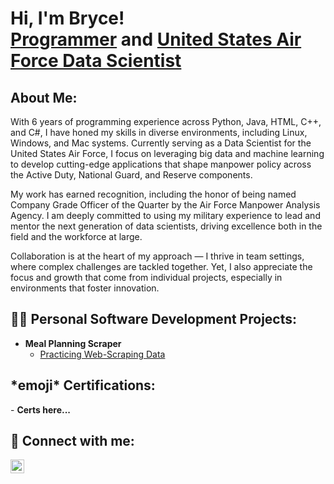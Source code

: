 <h1>Hi, I'm Bryce! <br/><a href="https://github.com/bryce-graffin">Programmer</a> and <a href="https://www.linkedin.com/in/bryce-graffin/">United States Air Force Data Scientist</a></h1>

<h2>About Me:</h2>
  With 6 years of programming experience across Python, Java, HTML, C++, and C#, I have honed my skills in diverse environments, including Linux, Windows, and Mac systems. Currently serving as a Data Scientist for the United States Air Force, I focus on leveraging big data and machine learning to develop cutting-edge applications that shape manpower policy across the Active Duty, National Guard, and Reserve components.

  My work has earned recognition, including the honor of being named Company Grade Officer of the Quarter by the Air Force Manpower Analysis Agency. I am deeply committed to using my military experience to lead and mentor the next generation of data scientists, driving excellence both in the field and the workforce at large.

  Collaboration is at the heart of my approach — I thrive in team settings, where complex challenges are tackled together. Yet, I also appreciate the focus and growth that come from individual projects, especially in environments that foster innovation.

<h2>👨‍💻 Personal Software Development Projects:</h2>

- <b>Meal Planning Scraper</b>
  - [Practicing Web-Scraping Data](https://github.com/bryce-graffin/mealPlanProject)

<h2>*emoji* Certifications:</h2>
- <b>Certs here...</b>

<h2> 🤳 Connect with me:</h2>

[<img align="left" alt="BryceGraffin | LinkedIn" width="22px" src="https://cdn.jsdelivr.net/npm/simple-icons@v3/icons/linkedin.svg" />][linkedin]

[linkedin]: https://linkedin.com/in/bryce-graffin

<!--
**sugarfreebeverage/sugarfreebeverage** is a ✨ _special_ ✨ repository because its `README.md` (this file) appears on your GitHub profile.

Here are some ideas to get you started:

- 🔭 I’m currently working on ...
- 🌱 I’m currently learning ...
- 👯 I’m looking to collaborate on ...
- 🤔 I’m looking for help with ...
- 💬 Ask me about ...
- 📫 How to reach me: ...
- 😄 Pronouns: ...
- ⚡ Fun fact: ...
-->
